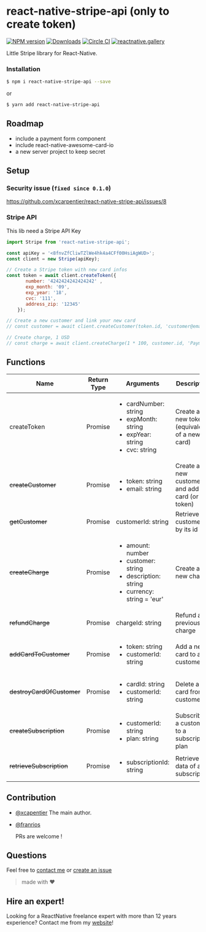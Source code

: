 # react-native-stripe-api (only to create token)

[![NPM version](https://badge.fury.io/js/react-native-stripe-api.svg)](http://badge.fury.io/js/react-native-stripe-api)
[![Downloads](https://img.shields.io/npm/dm/react-native-stripe-api.svg)](https://www.npmjs.com/package/react-native-stripe-api)
[![Circle CI](https://circleci.com/gh/xcarpentier/react-native-stripe-api.svg?style=svg)](https://circleci.com/gh/xcarpentier/react-native-stripe-api)
[![reactnative.gallery](https://img.shields.io/badge/reactnative.gallery-%E2%99%A5-red.svg)](https://reactnative.gallery)

Little Stripe library for React-Native.

### Installation

```bash
$ npm i react-native-stripe-api --save
```

or

```bash
$ yarn add react-native-stripe-api
```

## Roadmap

- include a payment form component
- include react-native-awesome-card-io
- a new server project to keep secret

## Setup

### Security issue (`fixed since 0.1.0`)

https://github.com/xcarpentier/react-native-stripe-api/issues/8

### Stripe API

This lib need a Stripe API Key

```JavaScript
import Stripe from 'react-native-stripe-api';

const apiKey = '<8fnvZfCliwTZlWe4hk4a4CFf00HsiAgWUD>';
const client = new Stripe(apiKey);

// Create a Stripe token with new card infos
const token = await client.createToken({
       number: '4242424242424242' ,
       exp_month: '09',
       exp_year: '18',
       cvc: '111',
       address_zip: '12345'
    });

// Create a new customer and link your new card
// const customer = await client.createCustomer(token.id, 'customer@email.com', '<Your user ID>', 'John', 'Doe');

// Create charge, 1 USD
// const charge = await client.createCharge(1 * 100, customer.id, 'Payment example','USD');

```

## Functions

| Name                                   | Return Type | Arguments                                                                                                              | Description                                   |
| -------------------------------------- | ----------- | ---------------------------------------------------------------------------------------------------------------------- | --------------------------------------------- |
| createToken                            | Promise     | <ul><li>cardNumber: string</li> <li>expMonth: string</li><li>expYear: string</li><li>cvc: string</li></ul>             | Create a new token (equivalent of a new card) |
| <strike>createCustomer</strike>        | Promise     | <ul><li>token: string</li><li>email: string</li></ul>                                                                  | Create a new customer and add card (or token) |
| <strike>getCustomer</strike>           | Promise     | customerId: string                                                                                                     | Retrieve customer by its id                   |
| <strike>createCharge</strike>          | Promise     | <ul><li>amount: number</li><li>customer: string</li><li>description: string</li><li>currency: string = 'eur'</li></ul> | Create a new charge                           |
| <strike>refundCharge</strike>          | Promise     | chargeId: string                                                                                                       | Refund a previous charge                      |
| <strike>addCardToCustomer</strike>     | Promise     | <ul><li>token: string</li><li> customerId: string</li><ul>                                                             | Add a new card to a customer                  |
| <strike>destroyCardOfCustomer</strike> | Promise     | <ul><li>cardId: string</li><li>customerId: string</li></ul>                                                            | Delete a card from a customer                 |
| <strike>createSubscription</strike>    | Promise     | <ul><li>customerId: string</li><li>plan: string</li></ul>                                                              | Subscribes a customer to a subscription plan  |
| <strike>retrieveSubscription</strike>  | Promise     | <ul><li>subscriptionId: string</li></ul>                                                                               | Retrieve the data of a subscription           |

## Contribution

- [@xcapentier](mailto:contact@xaviercarpentier.com) The main author.
- [@franrios](mailto:fcojriosbello@gmail.com)

  PRs are welcome !

## Questions

Feel free to [contact me](mailto:contact@xaviercarpentier.com) or [create an issue](https://github.com/xcarpentier/react-native-stripe-api/issues/new)

> made with ♥

## Hire an expert!

Looking for a ReactNative freelance expert with more than 12 years experience? Contact me from my [website](https://xaviercarpentier.com)!
